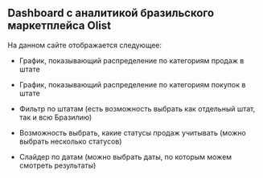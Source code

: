 ## Dashboard с аналитикой бразильского маркетплейса Olist 
На данном сайте отображается следующее:

* График, показывающий распределение по категориям продаж в штате

* График, показывающий распределение по категориям покупок в штате

* Фильтр по штатам (есть возможность выбрать как отдельный штат, так и всю Бразилию)

* Возможность выбрать, какие статусы продаж учитывать (можно выбрать несколько статусов)

* Слайдер по датам (можно выбрать даты, по которым можем смотреть результаты)
